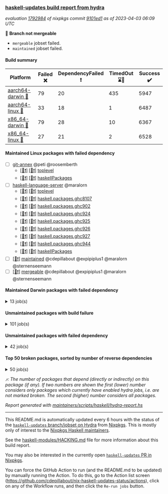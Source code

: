 ### [haskell-updates build report from hydra](https://hydra.nixos.org/jobset/nixpkgs/haskell-updates)
*evaluation [1792984](https://hydra.nixos.org/eval/1792984) of nixpkgs commit [9101ed1](https://github.com/NixOS/nixpkgs/commits/9101ed1ac3c84d556b754373563f6e16c2d916ae) as of 2023-04-03 06:09 UTC*

:red_circle: **Branch not mergeable**
  * `mergeable` jobset failed.
  * `maintained` jobset failed.

#### Build summary

 | Platform | Failed :x: | DependencyFailed :heavy_exclamation_mark: | TimedOut :hourglass::no_entry_sign: | Success :heavy_check_mark: | 
 | --- | --- | --- | --- | --- | 
 | [aarch64-darwin :green_apple:](https://hydra.nixos.org/eval/1792984?filter=.aarch64-darwin) | 79 | 20 | 435 | 5947 | 
 | [aarch64-linux :iphone:](https://hydra.nixos.org/eval/1792984?filter=.aarch64-linux) | 33 | 18 | 1 | 6487 | 
 | [x86_64-darwin :apple:](https://hydra.nixos.org/eval/1792984?filter=.x86_64-darwin) | 79 | 28 | 10 | 6367 | 
 | [x86_64-linux :penguin:](https://hydra.nixos.org/eval/1792984?filter=.x86_64-linux) | 27 | 21 | 2 | 6528 | 
#### Maintained Linux packages with failed dependency
- [ ] [git-annex](https://hydra.nixos.org/eval/1792984?filter=git-annex) @peti @roosemberth
  - [[:iphone::heavy_exclamation_mark:]](https://hydra.nixos.org/build/214600643) [[:penguin::heavy_exclamation_mark:]](https://hydra.nixos.org/build/214601008) [toplevel](https://hydra.nixos.org/eval/1792984?filter=git-annex)
  - [[:iphone::heavy_exclamation_mark:]](https://hydra.nixos.org/build/214606808) [[:penguin::heavy_exclamation_mark:]](https://hydra.nixos.org/build/214602985) [haskellPackages](https://hydra.nixos.org/eval/1792984?filter=haskellPackages.git-annex)
- [ ] [haskell-language-server](https://hydra.nixos.org/eval/1792984?filter=haskell-language-server) @maralorn
  - [[:iphone::heavy_exclamation_mark:]](https://hydra.nixos.org/build/214628413) [[:penguin::heavy_exclamation_mark:]](https://hydra.nixos.org/build/214628503) [toplevel](https://hydra.nixos.org/eval/1792984?filter=haskell-language-server)
  - [[:iphone::heavy_exclamation_mark:]](https://hydra.nixos.org/build/214628445) [[:penguin::heavy_exclamation_mark:]](https://hydra.nixos.org/build/214628424) [haskell.packages.ghc8107](https://hydra.nixos.org/eval/1792984?filter=haskell.packages.ghc8107.haskell-language-server)
  - [[:iphone::heavy_exclamation_mark:]](https://hydra.nixos.org/build/214628488) [[:penguin::heavy_exclamation_mark:]](https://hydra.nixos.org/build/214628449) [haskell.packages.ghc902](https://hydra.nixos.org/eval/1792984?filter=haskell.packages.ghc902.haskell-language-server)
  - [[:iphone::heavy_exclamation_mark:]](https://hydra.nixos.org/build/214628464) [[:penguin::heavy_exclamation_mark:]](https://hydra.nixos.org/build/214628405) [haskell.packages.ghc924](https://hydra.nixos.org/eval/1792984?filter=haskell.packages.ghc924.haskell-language-server)
  - [[:iphone::heavy_exclamation_mark:]](https://hydra.nixos.org/build/214628471) [[:penguin::heavy_exclamation_mark:]](https://hydra.nixos.org/build/214628492) [haskell.packages.ghc925](https://hydra.nixos.org/eval/1792984?filter=haskell.packages.ghc925.haskell-language-server)
  - [[:iphone::heavy_exclamation_mark:]](https://hydra.nixos.org/build/214628426) [[:penguin::heavy_exclamation_mark:]](https://hydra.nixos.org/build/214628497) [haskell.packages.ghc926](https://hydra.nixos.org/eval/1792984?filter=haskell.packages.ghc926.haskell-language-server)
  - [[:iphone::heavy_exclamation_mark:]](https://hydra.nixos.org/build/214628425) [[:penguin::heavy_exclamation_mark:]](https://hydra.nixos.org/build/214628433) [haskell.packages.ghc927](https://hydra.nixos.org/eval/1792984?filter=haskell.packages.ghc927.haskell-language-server)
  - [[:iphone::heavy_exclamation_mark:]](https://hydra.nixos.org/build/214628439) [[:penguin::heavy_exclamation_mark:]](https://hydra.nixos.org/build/214628446) [haskell.packages.ghc944](https://hydra.nixos.org/eval/1792984?filter=haskell.packages.ghc944.haskell-language-server)
  - [[:iphone::heavy_exclamation_mark:]](https://hydra.nixos.org/build/214628406) [[:penguin::heavy_exclamation_mark:]](https://hydra.nixos.org/build/214628454) [haskellPackages](https://hydra.nixos.org/eval/1792984?filter=haskellPackages.haskell-language-server)
- [ ] [[:penguin::heavy_exclamation_mark:]](https://hydra.nixos.org/build/214646111) [maintained](https://hydra.nixos.org/eval/1792984?filter=maintained) @cdepillabout @expipiplus1 @maralorn @sternenseemann
- [ ] [[:penguin::heavy_exclamation_mark:]](https://hydra.nixos.org/build/214628474) [mergeable](https://hydra.nixos.org/eval/1792984?filter=mergeable) @cdepillabout @expipiplus1 @maralorn @sternenseemann
#### Maintained Darwin packages with failed dependency
<details><summary>13 job(s) </summary>

- [ ] [git-annex](https://hydra.nixos.org/eval/1792984?filter=git-annex) @peti @roosemberth
  - [[:green_apple::heavy_exclamation_mark:]](https://hydra.nixos.org/build/214599672) [[:apple::heavy_exclamation_mark:]](https://hydra.nixos.org/build/214604207) [toplevel](https://hydra.nixos.org/eval/1792984?filter=git-annex)
  - [[:green_apple::heavy_exclamation_mark:]](https://hydra.nixos.org/build/214601269) [[:apple::heavy_exclamation_mark:]](https://hydra.nixos.org/build/214604050) [haskellPackages](https://hydra.nixos.org/eval/1792984?filter=haskellPackages.git-annex)
- [ ] [haskell-language-server](https://hydra.nixos.org/eval/1792984?filter=haskell-language-server) @maralorn
  - [[:green_apple::heavy_exclamation_mark:]](https://hydra.nixos.org/build/214628504) [[:apple::heavy_exclamation_mark:]](https://hydra.nixos.org/build/214628432) [toplevel](https://hydra.nixos.org/eval/1792984?filter=haskell-language-server)
  - [[:green_apple::heavy_exclamation_mark:]](https://hydra.nixos.org/build/214628463) [[:apple::heavy_exclamation_mark:]](https://hydra.nixos.org/build/214628410) [haskell.packages.ghc8107](https://hydra.nixos.org/eval/1792984?filter=haskell.packages.ghc8107.haskell-language-server)
  - [[:green_apple::heavy_exclamation_mark:]](https://hydra.nixos.org/build/214628511) [[:apple::heavy_exclamation_mark:]](https://hydra.nixos.org/build/214628421) [haskell.packages.ghc902](https://hydra.nixos.org/eval/1792984?filter=haskell.packages.ghc902.haskell-language-server)
  - [[:green_apple::heavy_exclamation_mark:]](https://hydra.nixos.org/build/214628456) [[:apple::heavy_exclamation_mark:]](https://hydra.nixos.org/build/214628501) [haskell.packages.ghc924](https://hydra.nixos.org/eval/1792984?filter=haskell.packages.ghc924.haskell-language-server)
  - [[:green_apple::heavy_exclamation_mark:]](https://hydra.nixos.org/build/214628487) [[:apple::heavy_exclamation_mark:]](https://hydra.nixos.org/build/214628491) [haskell.packages.ghc925](https://hydra.nixos.org/eval/1792984?filter=haskell.packages.ghc925.haskell-language-server)
  - [[:green_apple::heavy_exclamation_mark:]](https://hydra.nixos.org/build/214628486) [[:apple::heavy_exclamation_mark:]](https://hydra.nixos.org/build/214628403) [haskell.packages.ghc926](https://hydra.nixos.org/eval/1792984?filter=haskell.packages.ghc926.haskell-language-server)
  - [[:green_apple::heavy_exclamation_mark:]](https://hydra.nixos.org/build/214628428) [[:apple::heavy_exclamation_mark:]](https://hydra.nixos.org/build/214628444) [haskell.packages.ghc927](https://hydra.nixos.org/eval/1792984?filter=haskell.packages.ghc927.haskell-language-server)
  - [[:green_apple::heavy_exclamation_mark:]](https://hydra.nixos.org/build/214628485) [[:apple::heavy_exclamation_mark:]](https://hydra.nixos.org/build/214628481) [haskell.packages.ghc944](https://hydra.nixos.org/eval/1792984?filter=haskell.packages.ghc944.haskell-language-server)
  - [[:green_apple::heavy_exclamation_mark:]](https://hydra.nixos.org/build/214628455) [[:apple::heavy_exclamation_mark:]](https://hydra.nixos.org/build/214628422) [haskellPackages](https://hydra.nixos.org/eval/1792984?filter=haskellPackages.haskell-language-server)
</details>

#### Unmaintained packages with build failure
<details><summary>101 job(s) </summary>

- [ ] [[:green_apple::heavy_check_mark:]](https://hydra.nixos.org/build/214141789) [[:iphone::heavy_check_mark:]](https://hydra.nixos.org/build/214134943) [[:apple::x:]](https://hydra.nixos.org/build/214146726) [[:penguin::heavy_check_mark:]](https://hydra.nixos.org/build/214135673) [haskellPackages.di-core](https://hydra.nixos.org/eval/1792984?filter=haskellPackages.di-core)  :arrow_heading_up: 8 | 11
- [ ] [[:green_apple::x:]](https://hydra.nixos.org/build/214604764) [[:iphone::x:]](https://hydra.nixos.org/build/214598833) [[:apple::x:]](https://hydra.nixos.org/build/214601792) [[:penguin::x:]](https://hydra.nixos.org/build/214602707) [haskellPackages.uniform-json](https://hydra.nixos.org/eval/1792984?filter=haskellPackages.uniform-json)  :arrow_heading_up: 4 | 4
- [ ] [[:green_apple::heavy_check_mark:]](https://hydra.nixos.org/build/214599192) [[:iphone::heavy_check_mark:]](https://hydra.nixos.org/build/214604033) [[:apple::heavy_check_mark:]](https://hydra.nixos.org/build/214601741) [[:penguin::x:]](https://hydra.nixos.org/build/214600338) [haskellPackages.factory](https://hydra.nixos.org/eval/1792984?filter=haskellPackages.factory)  :arrow_heading_up: 2 | 4
- [ ] [[:green_apple::x:]](https://hydra.nixos.org/build/214501496) [[:iphone::x:]](https://hydra.nixos.org/build/214507272) [[:apple::x:]](https://hydra.nixos.org/build/214504901) [[:penguin::x:]](https://hydra.nixos.org/build/214501345) [haskellPackages.kind-integer](https://hydra.nixos.org/eval/1792984?filter=haskellPackages.kind-integer)  :arrow_heading_up: 2 | 2
- [ ] [[:green_apple::heavy_check_mark:]](https://hydra.nixos.org/build/214507009) [[:iphone::x:]](https://hydra.nixos.org/build/214503119) [[:apple::heavy_check_mark:]](https://hydra.nixos.org/build/214494591) [[:penguin::heavy_check_mark:]](https://hydra.nixos.org/build/214503477) [haskellPackages.quic](https://hydra.nixos.org/eval/1792984?filter=haskellPackages.quic)  :arrow_heading_up: 2 | 2
- [ ] [[:green_apple::x:]](https://hydra.nixos.org/build/214600166) [[:iphone::x:]](https://hydra.nixos.org/build/214601887) [[:apple::heavy_check_mark:]](https://hydra.nixos.org/build/214604317) [[:penguin::heavy_check_mark:]](https://hydra.nixos.org/build/214599029) [haskellPackages.hw-simd](https://hydra.nixos.org/eval/1792984?filter=haskellPackages.hw-simd)  :arrow_heading_up: 1 | 8
- [ ] [[:green_apple::x:]](https://hydra.nixos.org/build/214606886) [[:iphone::x:]](https://hydra.nixos.org/build/214597805) [[:apple::x:]](https://hydra.nixos.org/build/214604497) [[:penguin::x:]](https://hydra.nixos.org/build/214600262) [haskellPackages.hslua-typing](https://hydra.nixos.org/eval/1792984?filter=haskellPackages.hslua-typing)  :arrow_heading_up: 1 | 5
- [ ] [[:green_apple::x:]](https://hydra.nixos.org/build/214602282) [[:iphone::heavy_check_mark:]](https://hydra.nixos.org/build/214598964) [[:apple::x:]](https://hydra.nixos.org/build/214600885) [[:penguin::heavy_check_mark:]](https://hydra.nixos.org/build/214600067) [haskellPackages.inline-r](https://hydra.nixos.org/eval/1792984?filter=haskellPackages.inline-r)  :arrow_heading_up: 1 | 4
- [ ] [[:green_apple::x:]](https://hydra.nixos.org/build/214503654) [[:iphone::x:]](https://hydra.nixos.org/build/214501002) [[:apple::x:]](https://hydra.nixos.org/build/214501960) [[:penguin::x:]](https://hydra.nixos.org/build/214497909) [haskellPackages.hpath-directory](https://hydra.nixos.org/eval/1792984?filter=haskellPackages.hpath-directory)  :arrow_heading_up: 1 | 3
- [ ] [[:green_apple::x:]](https://hydra.nixos.org/build/214607395) [[:iphone::x:]](https://hydra.nixos.org/build/214597483) [[:apple::x:]](https://hydra.nixos.org/build/214602658) [[:penguin::x:]](https://hydra.nixos.org/build/214605872) [haskellPackages.hslua-repl](https://hydra.nixos.org/eval/1792984?filter=haskellPackages.hslua-repl)  :arrow_heading_up: 1 | 2
- [ ] [[:green_apple::heavy_check_mark:]](https://hydra.nixos.org/build/214134274) [[:iphone::x:]](https://hydra.nixos.org/build/214149550) [[:apple::heavy_check_mark:]](https://hydra.nixos.org/build/214142318) [[:penguin::heavy_check_mark:]](https://hydra.nixos.org/build/214144617) [haskellPackages.long-double](https://hydra.nixos.org/eval/1792984?filter=haskellPackages.long-double)  :arrow_heading_up: 1 | 2
- [ ] [[:green_apple::x:]](https://hydra.nixos.org/build/214602142) [[:iphone::heavy_check_mark:]](https://hydra.nixos.org/build/214601215) [[:apple::x:]](https://hydra.nixos.org/build/214604895) [[:penguin::heavy_check_mark:]](https://hydra.nixos.org/build/214600991) [haskellPackages.posix-socket](https://hydra.nixos.org/eval/1792984?filter=haskellPackages.posix-socket)  :arrow_heading_up: 1 | 2
- [ ] [[:green_apple::x:]](https://hydra.nixos.org/build/214597385) [[:iphone::heavy_check_mark:]](https://hydra.nixos.org/build/214601087) [[:apple::x:]](https://hydra.nixos.org/build/214598895) [[:penguin::heavy_check_mark:]](https://hydra.nixos.org/build/214600226) [haskellPackages.gi-gdkx11](https://hydra.nixos.org/eval/1792984?filter=haskellPackages.gi-gdkx11)  :arrow_heading_up: 1 | 1
- [ ] [[:green_apple::x:]](https://hydra.nixos.org/build/214628495) [[:iphone::x:]](https://hydra.nixos.org/build/214628469) [[:apple::x:]](https://hydra.nixos.org/build/214628500) [[:penguin::x:]](https://hydra.nixos.org/build/214628478) [haskellPackages.hls-cabal-fmt-plugin](https://hydra.nixos.org/eval/1792984?filter=haskellPackages.hls-cabal-fmt-plugin)  :arrow_heading_up: 1 | 1
- [ ] [[:green_apple::x:]](https://hydra.nixos.org/build/214628468) [[:iphone::x:]](https://hydra.nixos.org/build/214628459) [[:apple::x:]](https://hydra.nixos.org/build/214628450) [[:penguin::x:]](https://hydra.nixos.org/build/214628467) [haskellPackages.hls-call-hierarchy-plugin](https://hydra.nixos.org/eval/1792984?filter=haskellPackages.hls-call-hierarchy-plugin)  :arrow_heading_up: 1 | 1
- [ ] [[:green_apple::x:]](https://hydra.nixos.org/build/214628409) [[:iphone::x:]](https://hydra.nixos.org/build/214628458) [[:apple::x:]](https://hydra.nixos.org/build/214628442) [[:penguin::x:]](https://hydra.nixos.org/build/214628490) [haskellPackages.hls-code-range-plugin](https://hydra.nixos.org/eval/1792984?filter=haskellPackages.hls-code-range-plugin)  :arrow_heading_up: 1 | 1
- [ ] [[:green_apple::x:]](https://hydra.nixos.org/build/214628496) [[:iphone::x:]](https://hydra.nixos.org/build/214628509) [[:apple::x:]](https://hydra.nixos.org/build/214628480) [[:penguin::x:]](https://hydra.nixos.org/build/214628430) [haskellPackages.hls-explicit-fixity-plugin](https://hydra.nixos.org/eval/1792984?filter=haskellPackages.hls-explicit-fixity-plugin)  :arrow_heading_up: 1 | 1
- [ ] [[:green_apple::x:]](https://hydra.nixos.org/build/214603835) [[:iphone::x:]](https://hydra.nixos.org/build/214601745) [[:apple::x:]](https://hydra.nixos.org/build/214607482) [[:penguin::heavy_exclamation_mark:]](https://hydra.nixos.org/build/214600428) [haskellPackages.hls-floskell-plugin](https://hydra.nixos.org/eval/1792984?filter=haskellPackages.hls-floskell-plugin)  :arrow_heading_up: 1 | 1
- [ ] [[:green_apple::x:]](https://hydra.nixos.org/build/214601221) [[:iphone::x:]](https://hydra.nixos.org/build/214606283) [[:apple::x:]](https://hydra.nixos.org/build/214600961) [[:penguin::heavy_exclamation_mark:]](https://hydra.nixos.org/build/214599070) [haskellPackages.hls-fourmolu-plugin](https://hydra.nixos.org/eval/1792984?filter=haskellPackages.hls-fourmolu-plugin)  :arrow_heading_up: 1 | 1
- [ ] [[:green_apple::x:]](https://hydra.nixos.org/build/214628453) [[:iphone::x:]](https://hydra.nixos.org/build/214628436) [[:apple::x:]](https://hydra.nixos.org/build/214628510) [[:penguin::x:]](https://hydra.nixos.org/build/214628448) [haskellPackages.hls-hlint-plugin](https://hydra.nixos.org/eval/1792984?filter=haskellPackages.hls-hlint-plugin)  :arrow_heading_up: 1 | 1
- [ ] [[:green_apple::x:]](https://hydra.nixos.org/build/214628460) [[:iphone::x:]](https://hydra.nixos.org/build/214628476) [[:apple::x:]](https://hydra.nixos.org/build/214628429) [[:penguin::x:]](https://hydra.nixos.org/build/214628508) [haskellPackages.hls-module-name-plugin](https://hydra.nixos.org/eval/1792984?filter=haskellPackages.hls-module-name-plugin)  :arrow_heading_up: 1 | 1
- [ ] [[:green_apple::x:]](https://hydra.nixos.org/build/214628473) [[:iphone::x:]](https://hydra.nixos.org/build/214628431) [[:apple::x:]](https://hydra.nixos.org/build/214628411) [[:penguin::x:]](https://hydra.nixos.org/build/214628483) [haskellPackages.hls-pragmas-plugin](https://hydra.nixos.org/eval/1792984?filter=haskellPackages.hls-pragmas-plugin)  :arrow_heading_up: 1 | 1
- [ ] [[:green_apple::x:]](https://hydra.nixos.org/build/214628507) [[:iphone::x:]](https://hydra.nixos.org/build/214628427) [[:apple::x:]](https://hydra.nixos.org/build/214628401) [[:penguin::x:]](https://hydra.nixos.org/build/214628412) [haskellPackages.hls-qualify-imported-names-plugin](https://hydra.nixos.org/eval/1792984?filter=haskellPackages.hls-qualify-imported-names-plugin)  :arrow_heading_up: 1 | 1
- [ ] [[:green_apple::x:]](https://hydra.nixos.org/build/214628404) [[:iphone::x:]](https://hydra.nixos.org/build/214628482) [[:apple::x:]](https://hydra.nixos.org/build/214628470) [[:penguin::x:]](https://hydra.nixos.org/build/214628435) [haskellPackages.hls-rename-plugin](https://hydra.nixos.org/eval/1792984?filter=haskellPackages.hls-rename-plugin)  :arrow_heading_up: 1 | 1
- [ ] [[:green_apple::x:]](https://hydra.nixos.org/build/214628489) [[:iphone::x:]](https://hydra.nixos.org/build/214628477) [[:apple::x:]](https://hydra.nixos.org/build/214628434) [[:penguin::x:]](https://hydra.nixos.org/build/214628418) [haskellPackages.hls-stylish-haskell-plugin](https://hydra.nixos.org/eval/1792984?filter=haskellPackages.hls-stylish-haskell-plugin)  :arrow_heading_up: 1 | 1
- [ ] [[:green_apple::hourglass::no_entry_sign:]](https://hydra.nixos.org/build/214599525) [[:iphone::heavy_exclamation_mark:]](https://hydra.nixos.org/build/214603777) [[:apple::x:]](https://hydra.nixos.org/build/214598665) [[:penguin::x:]](https://hydra.nixos.org/build/214603147) [haskellPackages.http3](https://hydra.nixos.org/eval/1792984?filter=haskellPackages.http3)  :arrow_heading_up: 1 | 1
- [ ] [[:green_apple::heavy_check_mark:]](https://hydra.nixos.org/build/214599928) [[:iphone::heavy_check_mark:]](https://hydra.nixos.org/build/214598189) [[:apple::heavy_check_mark:]](https://hydra.nixos.org/build/214603931) [[:penguin::x:]](https://hydra.nixos.org/build/214599789) [haskellPackages.mighty-metropolis](https://hydra.nixos.org/eval/1792984?filter=haskellPackages.mighty-metropolis)  :arrow_heading_up: 1 | 1
- [ ] [[:green_apple::heavy_check_mark:]](https://hydra.nixos.org/build/214499156) [[:iphone::x:]](https://hydra.nixos.org/build/214509737) [[:apple::heavy_check_mark:]](https://hydra.nixos.org/build/214497278) [[:penguin::heavy_check_mark:]](https://hydra.nixos.org/build/214507831) [haskellPackages.nlopt-haskell](https://hydra.nixos.org/eval/1792984?filter=haskellPackages.nlopt-haskell)  :arrow_heading_up: 1 | 1
- [ ] [[:green_apple::x:]](https://hydra.nixos.org/build/214141221) [[:iphone::heavy_check_mark:]](https://hydra.nixos.org/build/214151880) [[:apple::x:]](https://hydra.nixos.org/build/214152662) [[:penguin::heavy_check_mark:]](https://hydra.nixos.org/build/214142865) [haskellPackages.openal-ffi](https://hydra.nixos.org/eval/1792984?filter=haskellPackages.openal-ffi)  :arrow_heading_up: 1 | 1
- [ ] [[:apple::x:]](https://hydra.nixos.org/build/214504040) [[:penguin::heavy_check_mark:]](https://hydra.nixos.org/build/214495585) [haskellPackages.swisstable](https://hydra.nixos.org/eval/1792984?filter=haskellPackages.swisstable)  :arrow_heading_up: 1 | 1
- [ ] [[:green_apple::heavy_check_mark:]](https://hydra.nixos.org/build/214146944) [[:iphone::x:]](https://hydra.nixos.org/build/214145294) [[:apple::heavy_check_mark:]](https://hydra.nixos.org/build/214134328) [[:penguin::heavy_check_mark:]](https://hydra.nixos.org/build/214151749) [haskellPackages.freetype2](https://hydra.nixos.org/eval/1792984?filter=haskellPackages.freetype2)  :arrow_heading_up: 0 | 10
- [ ] [[:green_apple::x:]](https://hydra.nixos.org/build/214603383) [[:iphone::heavy_check_mark:]](https://hydra.nixos.org/build/214598410) [[:apple::x:]](https://hydra.nixos.org/build/214601054) [[:penguin::heavy_check_mark:]](https://hydra.nixos.org/build/214601005) [haskellPackages.pipes-zlib](https://hydra.nixos.org/eval/1792984?filter=haskellPackages.pipes-zlib)  :arrow_heading_up: 0 | 5
- [ ] [[:green_apple::x:]](https://hydra.nixos.org/build/214600905) [[:iphone::heavy_check_mark:]](https://hydra.nixos.org/build/214601654) [[:apple::heavy_check_mark:]](https://hydra.nixos.org/build/214601096) [[:penguin::heavy_check_mark:]](https://hydra.nixos.org/build/214602866) [haskellPackages.folds](https://hydra.nixos.org/eval/1792984?filter=haskellPackages.folds)  :arrow_heading_up: 0 | 3
- [ ] [[:green_apple::x:]](https://hydra.nixos.org/build/214509854) [[:iphone::heavy_check_mark:]](https://hydra.nixos.org/build/214502377) [[:apple::heavy_check_mark:]](https://hydra.nixos.org/build/214495375) [[:penguin::heavy_check_mark:]](https://hydra.nixos.org/build/214505553) [haskellPackages.gauge](https://hydra.nixos.org/eval/1792984?filter=haskellPackages.gauge)  :arrow_heading_up: 0 | 3
- [ ] [[:green_apple::x:]](https://hydra.nixos.org/build/214148657) [[:iphone::x:]](https://hydra.nixos.org/build/214133658) [[:apple::heavy_check_mark:]](https://hydra.nixos.org/build/214137156) [[:penguin::heavy_check_mark:]](https://hydra.nixos.org/build/214136660) [haskellPackages.picosat](https://hydra.nixos.org/eval/1792984?filter=haskellPackages.picosat)  :arrow_heading_up: 0 | 3
- [ ] [[:green_apple::x:]](https://hydra.nixos.org/build/214148397) [[:iphone::heavy_check_mark:]](https://hydra.nixos.org/build/214136877) [[:apple::heavy_check_mark:]](https://hydra.nixos.org/build/214137485) [[:penguin::heavy_check_mark:]](https://hydra.nixos.org/build/214138587) [haskellPackages.LibZip](https://hydra.nixos.org/eval/1792984?filter=haskellPackages.LibZip)  :arrow_heading_up: 0 | 2
- [ ] [[:green_apple::heavy_check_mark:]](https://hydra.nixos.org/build/214603670) [[:iphone::heavy_check_mark:]](https://hydra.nixos.org/build/214599510) [[:apple::heavy_check_mark:]](https://hydra.nixos.org/build/214603358) [[:penguin::x:]](https://hydra.nixos.org/build/214602304) [haskellPackages.json-rpc](https://hydra.nixos.org/eval/1792984?filter=haskellPackages.json-rpc)  :arrow_heading_up: 0 | 2
- [ ] [[:green_apple::x:]](https://hydra.nixos.org/build/214500891) [[:iphone::heavy_check_mark:]](https://hydra.nixos.org/build/214499813) [[:apple::heavy_check_mark:]](https://hydra.nixos.org/build/214504248) [[:penguin::heavy_check_mark:]](https://hydra.nixos.org/build/214505205) [haskellPackages.rocksdb-haskell](https://hydra.nixos.org/eval/1792984?filter=haskellPackages.rocksdb-haskell)  :arrow_heading_up: 0 | 2
- [ ] [[:green_apple::x:]](https://hydra.nixos.org/build/214604424) [[:iphone::heavy_check_mark:]](https://hydra.nixos.org/build/214599854) [[:apple::heavy_check_mark:]](https://hydra.nixos.org/build/214605749) [[:penguin::heavy_check_mark:]](https://hydra.nixos.org/build/214604155) [haskellPackages.ecta](https://hydra.nixos.org/eval/1792984?filter=haskellPackages.ecta)  :arrow_heading_up: 0 | 1
- [ ] [[:green_apple::x:]](https://hydra.nixos.org/build/214602816) [[:iphone::x:]](https://hydra.nixos.org/build/214600704) [[:apple::x:]](https://hydra.nixos.org/build/214597596) [[:penguin::x:]](https://hydra.nixos.org/build/214597490) [haskellPackages.eventlog2html](https://hydra.nixos.org/eval/1792984?filter=haskellPackages.eventlog2html)  :arrow_heading_up: 0 | 1
- [ ] [[:green_apple::x:]](https://hydra.nixos.org/build/214501928) [[:iphone::heavy_check_mark:]](https://hydra.nixos.org/build/214507084) [[:apple::x:]](https://hydra.nixos.org/build/214501570) [[:penguin::heavy_check_mark:]](https://hydra.nixos.org/build/214506867) [haskellPackages.h-raylib](https://hydra.nixos.org/eval/1792984?filter=haskellPackages.h-raylib)  :arrow_heading_up: 0 | 1
- [ ] [[:green_apple::x:]](https://hydra.nixos.org/build/214141306) [[:iphone::heavy_check_mark:]](https://hydra.nixos.org/build/214138240) [[:apple::x:]](https://hydra.nixos.org/build/214143679) [[:penguin::heavy_check_mark:]](https://hydra.nixos.org/build/214132798) [haskellPackages.hamid](https://hydra.nixos.org/eval/1792984?filter=haskellPackages.hamid)  :arrow_heading_up: 0 | 1
- [ ] [[:green_apple::heavy_check_mark:]](https://hydra.nixos.org/build/214494618) [[:iphone::heavy_check_mark:]](https://hydra.nixos.org/build/214497805) [[:apple::x:]](https://hydra.nixos.org/build/214504959) [[:penguin::heavy_check_mark:]](https://hydra.nixos.org/build/214498373) [haskellPackages.hmatrix-morpheus](https://hydra.nixos.org/eval/1792984?filter=haskellPackages.hmatrix-morpheus)  :arrow_heading_up: 0 | 1
- [ ] [[:green_apple::x:]](https://hydra.nixos.org/build/214133968) [[:iphone::heavy_check_mark:]](https://hydra.nixos.org/build/214156099) [[:apple::x:]](https://hydra.nixos.org/build/214143711) [[:penguin::heavy_check_mark:]](https://hydra.nixos.org/build/214140909) [haskellPackages.huckleberry](https://hydra.nixos.org/eval/1792984?filter=haskellPackages.huckleberry)  :arrow_heading_up: 0 | 1
- [ ] [[:green_apple::x:]](https://hydra.nixos.org/build/214145745) [[:iphone::heavy_check_mark:]](https://hydra.nixos.org/build/214156245) [[:apple::x:]](https://hydra.nixos.org/build/214141632) [[:penguin::heavy_check_mark:]](https://hydra.nixos.org/build/214155150) [haskellPackages.select](https://hydra.nixos.org/eval/1792984?filter=haskellPackages.select)  :arrow_heading_up: 0 | 1
- [ ] [[:green_apple::x:]](https://hydra.nixos.org/build/214153812) [[:iphone::heavy_check_mark:]](https://hydra.nixos.org/build/214146662) [[:apple::x:]](https://hydra.nixos.org/build/214136287) [[:penguin::heavy_check_mark:]](https://hydra.nixos.org/build/214147572) [haskellPackages.sysinfo](https://hydra.nixos.org/eval/1792984?filter=haskellPackages.sysinfo)  :arrow_heading_up: 0 | 1
- [ ] [[:green_apple::heavy_check_mark:]](https://hydra.nixos.org/build/214494601) [[:iphone::heavy_check_mark:]](https://hydra.nixos.org/build/214506311) [[:apple::x:]](https://hydra.nixos.org/build/214494989) [[:penguin::heavy_check_mark:]](https://hydra.nixos.org/build/214504213) [haskellPackages.FractalArt](https://hydra.nixos.org/eval/1792984?filter=haskellPackages.FractalArt) 
- [ ] [[:green_apple::heavy_check_mark:]](https://hydra.nixos.org/build/214157397) [[:iphone::x:]](https://hydra.nixos.org/build/214136263) [[:apple::heavy_check_mark:]](https://hydra.nixos.org/build/214141126) [[:penguin::heavy_check_mark:]](https://hydra.nixos.org/build/214153805) [haskellPackages.HsASA](https://hydra.nixos.org/eval/1792984?filter=haskellPackages.HsASA) 
- [ ] [[:green_apple::x:]](https://hydra.nixos.org/build/214134999) [[:iphone::heavy_check_mark:]](https://hydra.nixos.org/build/214157288) [[:apple::x:]](https://hydra.nixos.org/build/214142578) [[:penguin::heavy_check_mark:]](https://hydra.nixos.org/build/214149630) [haskellPackages.al](https://hydra.nixos.org/eval/1792984?filter=haskellPackages.al) 
- [ ] [[:green_apple::heavy_check_mark:]](https://hydra.nixos.org/build/214502771) [[:iphone::heavy_check_mark:]](https://hydra.nixos.org/build/214502511) [[:apple::x:]](https://hydra.nixos.org/build/214496305) [[:penguin::heavy_check_mark:]](https://hydra.nixos.org/build/214494735) [haskellPackages.churros](https://hydra.nixos.org/eval/1792984?filter=haskellPackages.churros) 
- [ ] [[:green_apple::x:]](https://hydra.nixos.org/build/214605608) [[:iphone::hourglass::no_entry_sign:]](https://hydra.nixos.org/build/214602336) [[:apple::x:]](https://hydra.nixos.org/build/214605507) [[:penguin::x:]](https://hydra.nixos.org/build/214604824) [haskellPackages.crem](https://hydra.nixos.org/eval/1792984?filter=haskellPackages.crem) 
- [ ] [[:green_apple::heavy_check_mark:]](https://hydra.nixos.org/build/214146953) [[:iphone::heavy_check_mark:]](https://hydra.nixos.org/build/214137813) [[:apple::x:]](https://hydra.nixos.org/build/214137621) [[:penguin::heavy_check_mark:]](https://hydra.nixos.org/build/214153200) [haskellPackages.env-extra](https://hydra.nixos.org/eval/1792984?filter=haskellPackages.env-extra) 
- [ ] [[:green_apple::x:]](https://hydra.nixos.org/build/214599714) [[:iphone::heavy_check_mark:]](https://hydra.nixos.org/build/214605099) [[:apple::x:]](https://hydra.nixos.org/build/214597374) [[:penguin::heavy_check_mark:]](https://hydra.nixos.org/build/214604641) [haskellPackages.epub-tools](https://hydra.nixos.org/eval/1792984?filter=haskellPackages.epub-tools) 
- [ ] [[:green_apple::x:]](https://hydra.nixos.org/build/214147932) [[:iphone::heavy_check_mark:]](https://hydra.nixos.org/build/214140002) [[:apple::heavy_check_mark:]](https://hydra.nixos.org/build/214136673) [[:penguin::heavy_check_mark:]](https://hydra.nixos.org/build/214150873) [haskellPackages.executable-hash](https://hydra.nixos.org/eval/1792984?filter=haskellPackages.executable-hash) 
- [ ] [[:green_apple::x:]](https://hydra.nixos.org/build/214135226) [[:iphone::heavy_check_mark:]](https://hydra.nixos.org/build/214134337) [[:apple::x:]](https://hydra.nixos.org/build/214133687) [[:penguin::heavy_check_mark:]](https://hydra.nixos.org/build/214134720) [haskellPackages.float128](https://hydra.nixos.org/eval/1792984?filter=haskellPackages.float128) 
- [ ] [[:green_apple::x:]](https://hydra.nixos.org/build/214508158) [[:iphone::heavy_check_mark:]](https://hydra.nixos.org/build/214496089) [[:apple::x:]](https://hydra.nixos.org/build/214503377) [[:penguin::heavy_check_mark:]](https://hydra.nixos.org/build/214501931) [haskellPackages.fudgets](https://hydra.nixos.org/eval/1792984?filter=haskellPackages.fudgets) 
- [ ] [[:green_apple::x:]](https://hydra.nixos.org/build/214603185) [[:iphone::heavy_check_mark:]](https://hydra.nixos.org/build/214601387) [[:apple::x:]](https://hydra.nixos.org/build/214599288) [[:penguin::heavy_check_mark:]](https://hydra.nixos.org/build/214598411) [haskellPackages.gerrit](https://hydra.nixos.org/eval/1792984?filter=haskellPackages.gerrit) 
- [ ] [[:green_apple::x:]](https://hydra.nixos.org/build/214607105) [[:apple::x:]](https://hydra.nixos.org/build/214606984) [haskellPackages.gi-gtkosxapplication](https://hydra.nixos.org/eval/1792984?filter=haskellPackages.gi-gtkosxapplication) 
- [ ] [[:green_apple::x:]](https://hydra.nixos.org/build/214502774) [[:apple::x:]](https://hydra.nixos.org/build/214503789) [haskellPackages.gtk-mac-integration](https://hydra.nixos.org/eval/1792984?filter=haskellPackages.gtk-mac-integration) 
- [ ] [[:green_apple::x:]](https://hydra.nixos.org/build/214497154) [[:iphone::heavy_check_mark:]](https://hydra.nixos.org/build/214495084) [[:apple::x:]](https://hydra.nixos.org/build/214508555) [[:penguin::heavy_check_mark:]](https://hydra.nixos.org/build/214507960) [haskellPackages.gtk-traymanager](https://hydra.nixos.org/eval/1792984?filter=haskellPackages.gtk-traymanager) 
- [ ] [[:green_apple::x:]](https://hydra.nixos.org/build/214508260) [[:apple::x:]](https://hydra.nixos.org/build/214495306) [haskellPackages.gtk3-mac-integration](https://hydra.nixos.org/eval/1792984?filter=haskellPackages.gtk3-mac-integration) 
- [ ] [[:green_apple::x:]](https://hydra.nixos.org/build/214605222) [[:iphone::heavy_check_mark:]](https://hydra.nixos.org/build/214599498) [[:apple::x:]](https://hydra.nixos.org/build/214602464) [[:penguin::heavy_check_mark:]](https://hydra.nixos.org/build/214597731) [haskellPackages.highlight](https://hydra.nixos.org/eval/1792984?filter=haskellPackages.highlight) 
- [ ] [[:green_apple::x:]](https://hydra.nixos.org/build/214607264) [[:iphone::heavy_check_mark:]](https://hydra.nixos.org/build/214605719) [[:apple::x:]](https://hydra.nixos.org/build/214604476) [[:penguin::heavy_check_mark:]](https://hydra.nixos.org/build/214606564) [haskellPackages.hinotify-conduit](https://hydra.nixos.org/eval/1792984?filter=haskellPackages.hinotify-conduit) 
- [ ] [[:green_apple::x:]](https://hydra.nixos.org/build/214607030) [[:iphone::x:]](https://hydra.nixos.org/build/214604738) [[:apple::x:]](https://hydra.nixos.org/build/214604816) [[:penguin::x:]](https://hydra.nixos.org/build/214602890) [haskellPackages.hls-test-utils](https://hydra.nixos.org/eval/1792984?filter=haskellPackages.hls-test-utils) 
- [ ] [[:green_apple::x:]](https://hydra.nixos.org/build/214156295) [[:iphone::heavy_check_mark:]](https://hydra.nixos.org/build/214145796) [[:apple::x:]](https://hydra.nixos.org/build/214147180) [[:penguin::heavy_check_mark:]](https://hydra.nixos.org/build/214157678) [haskellPackages.hsshellscript](https://hydra.nixos.org/eval/1792984?filter=haskellPackages.hsshellscript) 
- [ ] [[:green_apple::x:]](https://hydra.nixos.org/build/214145882) [[:iphone::heavy_check_mark:]](https://hydra.nixos.org/build/214147797) [[:apple::x:]](https://hydra.nixos.org/build/214133768) [[:penguin::heavy_check_mark:]](https://hydra.nixos.org/build/214154054) [haskellPackages.hssourceinfo](https://hydra.nixos.org/eval/1792984?filter=haskellPackages.hssourceinfo) 
- [ ] [[:green_apple::x:]](https://hydra.nixos.org/build/214142552) [[:iphone::heavy_check_mark:]](https://hydra.nixos.org/build/214140737) [[:apple::x:]](https://hydra.nixos.org/build/214149553) [[:penguin::heavy_check_mark:]](https://hydra.nixos.org/build/214134415) [haskellPackages.hunspell-hs](https://hydra.nixos.org/eval/1792984?filter=haskellPackages.hunspell-hs) 
- [ ] [[:apple::x:]](https://hydra.nixos.org/build/214603676) [[:penguin::heavy_check_mark:]](https://hydra.nixos.org/build/214601353) [haskellPackages.inline-asm](https://hydra.nixos.org/eval/1792984?filter=haskellPackages.inline-asm) 
- [ ] [[:green_apple::x:]](https://hydra.nixos.org/build/214499769) [[:iphone::heavy_check_mark:]](https://hydra.nixos.org/build/214500971) [[:apple::x:]](https://hydra.nixos.org/build/214496739) [[:penguin::heavy_check_mark:]](https://hydra.nixos.org/build/214498617) [haskellPackages.interprocess](https://hydra.nixos.org/eval/1792984?filter=haskellPackages.interprocess) 
- [ ] [[:green_apple::x:]](https://hydra.nixos.org/build/214506427) [[:iphone::heavy_check_mark:]](https://hydra.nixos.org/build/214507110) [[:apple::x:]](https://hydra.nixos.org/build/214506592) [[:penguin::heavy_check_mark:]](https://hydra.nixos.org/build/214507053) [haskellPackages.intricacy](https://hydra.nixos.org/eval/1792984?filter=haskellPackages.intricacy) 
- [ ] [[:green_apple::x:]](https://hydra.nixos.org/build/214505917) [[:iphone::heavy_check_mark:]](https://hydra.nixos.org/build/214505484) [[:apple::x:]](https://hydra.nixos.org/build/214507464) [[:penguin::heavy_check_mark:]](https://hydra.nixos.org/build/214500840) [haskellPackages.ipcvar](https://hydra.nixos.org/eval/1792984?filter=haskellPackages.ipcvar) 
- [ ] [[:green_apple::x:]](https://hydra.nixos.org/build/214150388) [[:apple::x:]](https://hydra.nixos.org/build/214155935) [haskellPackages.kqueue](https://hydra.nixos.org/eval/1792984?filter=haskellPackages.kqueue) 
- [ ] [[:green_apple::x:]](https://hydra.nixos.org/build/214505246) [[:iphone::heavy_check_mark:]](https://hydra.nixos.org/build/214499200) [[:apple::heavy_check_mark:]](https://hydra.nixos.org/build/214495666) [[:penguin::heavy_check_mark:]](https://hydra.nixos.org/build/214500012) [haskellPackages.leveldb-haskell-fork](https://hydra.nixos.org/eval/1792984?filter=haskellPackages.leveldb-haskell-fork) 
- [ ] [[:green_apple::x:]](https://hydra.nixos.org/build/214494529) [[:iphone::x:]](https://hydra.nixos.org/build/214500903) [[:apple::x:]](https://hydra.nixos.org/build/214505368) [[:penguin::x:]](https://hydra.nixos.org/build/214497968) [haskellPackages.libphonenumber](https://hydra.nixos.org/eval/1792984?filter=haskellPackages.libphonenumber) 
- [ ] [[:green_apple::x:]](https://hydra.nixos.org/build/214136249) [[:iphone::heavy_check_mark:]](https://hydra.nixos.org/build/214135202) [[:apple::x:]](https://hydra.nixos.org/build/214135419) [[:penguin::heavy_check_mark:]](https://hydra.nixos.org/build/214135717) [haskellPackages.linux-framebuffer](https://hydra.nixos.org/eval/1792984?filter=haskellPackages.linux-framebuffer) 
- [ ] [[:green_apple::hourglass::no_entry_sign:]](https://hydra.nixos.org/build/214598884) [[:iphone::heavy_check_mark:]](https://hydra.nixos.org/build/214599897) [[:apple::x:]](https://hydra.nixos.org/build/214600130) [[:penguin::heavy_check_mark:]](https://hydra.nixos.org/build/214602634) [haskellPackages.mediawiki2latex](https://hydra.nixos.org/eval/1792984?filter=haskellPackages.mediawiki2latex) 
- [ ] [[:green_apple::x:]](https://hydra.nixos.org/build/214508933) [[:iphone::heavy_check_mark:]](https://hydra.nixos.org/build/214503394) [[:apple::x:]](https://hydra.nixos.org/build/214500842) [[:penguin::heavy_check_mark:]](https://hydra.nixos.org/build/214506470) [haskellPackages.memfd](https://hydra.nixos.org/eval/1792984?filter=haskellPackages.memfd) 
- [ ] [[:green_apple::x:]](https://hydra.nixos.org/build/214148286) [[:iphone::heavy_check_mark:]](https://hydra.nixos.org/build/214133115) [[:apple::x:]](https://hydra.nixos.org/build/214152231) [[:penguin::heavy_check_mark:]](https://hydra.nixos.org/build/214146907) [haskellPackages.memzero](https://hydra.nixos.org/eval/1792984?filter=haskellPackages.memzero) 
- [ ] [[:green_apple::x:]](https://hydra.nixos.org/build/214602556) [[:iphone::heavy_check_mark:]](https://hydra.nixos.org/build/214605921) [[:apple::x:]](https://hydra.nixos.org/build/214600052) [[:penguin::heavy_check_mark:]](https://hydra.nixos.org/build/214604974) [haskellPackages.nix-serve-ng](https://hydra.nixos.org/eval/1792984?filter=haskellPackages.nix-serve-ng) 
- [ ] [[:green_apple::hourglass::no_entry_sign:]](https://hydra.nixos.org/build/214601360) [[:iphone::heavy_check_mark:]](https://hydra.nixos.org/build/214600791) [[:apple::x:]](https://hydra.nixos.org/build/214598103) [[:penguin::x:]](https://hydra.nixos.org/build/214600770) [haskellPackages.openai-hs](https://hydra.nixos.org/eval/1792984?filter=haskellPackages.openai-hs) 
- [ ] [[:green_apple::x:]](https://hydra.nixos.org/build/214607116) [[:iphone::heavy_check_mark:]](https://hydra.nixos.org/build/214606305) [[:apple::heavy_check_mark:]](https://hydra.nixos.org/build/214600718) [[:penguin::heavy_check_mark:]](https://hydra.nixos.org/build/214599257) [haskellPackages.perceptual-hash](https://hydra.nixos.org/eval/1792984?filter=haskellPackages.perceptual-hash) 
- [ ] [[:green_apple::hourglass::no_entry_sign:]](https://hydra.nixos.org/build/214600757) [[:iphone::heavy_check_mark:]](https://hydra.nixos.org/build/214602264) [[:apple::x:]](https://hydra.nixos.org/build/214607323) [[:penguin::heavy_check_mark:]](https://hydra.nixos.org/build/214597418) [haskellPackages.persistent-pagination](https://hydra.nixos.org/eval/1792984?filter=haskellPackages.persistent-pagination) 
- [ ] [[:green_apple::x:]](https://hydra.nixos.org/build/214602381) [[:iphone::heavy_check_mark:]](https://hydra.nixos.org/build/214606224) [[:apple::x:]](https://hydra.nixos.org/build/214598554) [[:penguin::heavy_check_mark:]](https://hydra.nixos.org/build/214604904) [haskellPackages.phatsort](https://hydra.nixos.org/eval/1792984?filter=haskellPackages.phatsort) 
- [ ] [[:green_apple::x:]](https://hydra.nixos.org/build/214605260) [[:iphone::heavy_check_mark:]](https://hydra.nixos.org/build/214603668) [[:apple::x:]](https://hydra.nixos.org/build/214601270) [[:penguin::heavy_check_mark:]](https://hydra.nixos.org/build/214606229) [haskellPackages.ping-wrapper](https://hydra.nixos.org/eval/1792984?filter=haskellPackages.ping-wrapper) 
- [ ] [[:green_apple::x:]](https://hydra.nixos.org/build/214497783) [[:iphone::x:]](https://hydra.nixos.org/build/214509480) [[:apple::x:]](https://hydra.nixos.org/build/214495289) [[:penguin::x:]](https://hydra.nixos.org/build/214504366) [haskellPackages.pipes-network-ws](https://hydra.nixos.org/eval/1792984?filter=haskellPackages.pipes-network-ws) 
- [ ] [[:green_apple::x:]](https://hydra.nixos.org/build/214154380) [[:iphone::heavy_check_mark:]](https://hydra.nixos.org/build/214152962) [[:apple::x:]](https://hydra.nixos.org/build/214154667) [[:penguin::heavy_check_mark:]](https://hydra.nixos.org/build/214133450) [haskellPackages.posix-timer](https://hydra.nixos.org/eval/1792984?filter=haskellPackages.posix-timer) 
- [ ] [[:green_apple::x:]](https://hydra.nixos.org/build/214500394) [[:iphone::heavy_check_mark:]](https://hydra.nixos.org/build/214504596) [[:apple::x:]](https://hydra.nixos.org/build/214497651) [[:penguin::heavy_check_mark:]](https://hydra.nixos.org/build/214503051) [haskellPackages.procex](https://hydra.nixos.org/eval/1792984?filter=haskellPackages.procex) 
- [ ] [[:green_apple::x:]](https://hydra.nixos.org/build/214142265) [[:iphone::heavy_check_mark:]](https://hydra.nixos.org/build/214153470) [[:apple::x:]](https://hydra.nixos.org/build/214137802) [[:penguin::heavy_check_mark:]](https://hydra.nixos.org/build/214133063) [haskellPackages.pthread](https://hydra.nixos.org/eval/1792984?filter=haskellPackages.pthread) 
- [ ] [[:green_apple::hourglass::no_entry_sign:]](https://hydra.nixos.org/build/214597619) [[:iphone::heavy_check_mark:]](https://hydra.nixos.org/build/214604224) [[:apple::x:]](https://hydra.nixos.org/build/214598341) [[:penguin::heavy_check_mark:]](https://hydra.nixos.org/build/214602641) [haskellPackages.sandwich-webdriver](https://hydra.nixos.org/eval/1792984?filter=haskellPackages.sandwich-webdriver) 
- [ ] [[:green_apple::x:]](https://hydra.nixos.org/build/214499116) [[:iphone::x:]](https://hydra.nixos.org/build/214502333) [[:apple::x:]](https://hydra.nixos.org/build/214495533) [[:penguin::x:]](https://hydra.nixos.org/build/214509429) [haskellPackages.semaphore-compat](https://hydra.nixos.org/eval/1792984?filter=haskellPackages.semaphore-compat) 
- [ ] [[:green_apple::hourglass::no_entry_sign:]](https://hydra.nixos.org/build/214600418) [[:iphone::heavy_check_mark:]](https://hydra.nixos.org/build/214601687) [[:apple::x:]](https://hydra.nixos.org/build/214599501) [[:penguin::hourglass::no_entry_sign:]](https://hydra.nixos.org/build/214601462) [haskellPackages.servant-serialization](https://hydra.nixos.org/eval/1792984?filter=haskellPackages.servant-serialization) 
- [ ] [[:green_apple::x:]](https://hydra.nixos.org/build/214604809) [[:iphone::heavy_check_mark:]](https://hydra.nixos.org/build/214600625) [[:apple::x:]](https://hydra.nixos.org/build/214605451) [[:penguin::heavy_check_mark:]](https://hydra.nixos.org/build/214602435) [haskellPackages.tailfile-hinotify](https://hydra.nixos.org/eval/1792984?filter=haskellPackages.tailfile-hinotify) 
- [ ] [[:iphone::x:]](https://hydra.nixos.org/build/214143286) [[:penguin::heavy_check_mark:]](https://hydra.nixos.org/build/214139712) [haskellPackages.tasty-papi](https://hydra.nixos.org/eval/1792984?filter=haskellPackages.tasty-papi) 
- [ ] [[:green_apple::x:]](https://hydra.nixos.org/build/214149413) [[:iphone::x:]](https://hydra.nixos.org/build/214151410) [[:apple::heavy_check_mark:]](https://hydra.nixos.org/build/214156616) [[:penguin::heavy_check_mark:]](https://hydra.nixos.org/build/214137684) [haskellPackages.wiringPi](https://hydra.nixos.org/eval/1792984?filter=haskellPackages.wiringPi) 
- [ ] [[:green_apple::x:]](https://hydra.nixos.org/build/214507971) [[:iphone::x:]](https://hydra.nixos.org/build/214497010) [[:apple::x:]](https://hydra.nixos.org/build/214504457) [[:penguin::x:]](https://hydra.nixos.org/build/214500004) [haskellPackages.wordlist](https://hydra.nixos.org/eval/1792984?filter=haskellPackages.wordlist) 
- [ ] [[:green_apple::x:]](https://hydra.nixos.org/build/214557577) [[:iphone::heavy_check_mark:]](https://hydra.nixos.org/build/214557582) [[:apple::heavy_check_mark:]](https://hydra.nixos.org/build/214557596) [[:penguin::heavy_check_mark:]](https://hydra.nixos.org/build/214557662) [tests.haskell.writers](https://hydra.nixos.org/eval/1792984?filter=tests.haskell.writers) 
- [ ] [[:green_apple::x:]](https://hydra.nixos.org/build/214502033) [[:iphone::x:]](https://hydra.nixos.org/build/214506985) [[:apple::heavy_check_mark:]](https://hydra.nixos.org/build/214501534) [[:penguin::heavy_check_mark:]](https://hydra.nixos.org/build/214497738) [haskellPackages.x86-64bit](https://hydra.nixos.org/eval/1792984?filter=haskellPackages.x86-64bit) 
- [ ] [[:green_apple::x:]](https://hydra.nixos.org/build/214133701) [[:iphone::heavy_check_mark:]](https://hydra.nixos.org/build/214134878) [[:apple::x:]](https://hydra.nixos.org/build/214133047) [[:penguin::heavy_check_mark:]](https://hydra.nixos.org/build/214133563) [haskellPackages.xmonad-utils](https://hydra.nixos.org/eval/1792984?filter=haskellPackages.xmonad-utils) 
- [ ] [[:green_apple::x:]](https://hydra.nixos.org/build/214135816) [[:iphone::heavy_check_mark:]](https://hydra.nixos.org/build/214154285) [[:apple::x:]](https://hydra.nixos.org/build/214148394) [[:penguin::heavy_check_mark:]](https://hydra.nixos.org/build/214131148) [haskellPackages.yoga](https://hydra.nixos.org/eval/1792984?filter=haskellPackages.yoga) 
- [ ] [[:green_apple::x:]](https://hydra.nixos.org/build/214156289) [[:iphone::heavy_check_mark:]](https://hydra.nixos.org/build/214141469) [[:apple::x:]](https://hydra.nixos.org/build/214136996) [[:penguin::heavy_check_mark:]](https://hydra.nixos.org/build/214148297) [haskellPackages.zot](https://hydra.nixos.org/eval/1792984?filter=haskellPackages.zot) 
- [ ] [[:green_apple::x:]](https://hydra.nixos.org/build/214150105) [[:iphone::heavy_check_mark:]](https://hydra.nixos.org/build/214148758) [[:apple::x:]](https://hydra.nixos.org/build/214147645) [[:penguin::heavy_check_mark:]](https://hydra.nixos.org/build/214140867) [haskellPackages.zxcvbn-c](https://hydra.nixos.org/eval/1792984?filter=haskellPackages.zxcvbn-c) 
</details>

#### Unmaintained packages with failed dependency
<details><summary>42 job(s) </summary>

- [ ] [[:green_apple::heavy_check_mark:]](https://hydra.nixos.org/build/214149250) [[:iphone::heavy_check_mark:]](https://hydra.nixos.org/build/214134353) [[:apple::heavy_exclamation_mark:]](https://hydra.nixos.org/build/214155206) [[:penguin::heavy_check_mark:]](https://hydra.nixos.org/build/214146536) [haskellPackages.di-handle](https://hydra.nixos.org/eval/1792984?filter=haskellPackages.di-handle)  :arrow_heading_up: 6 | 9
- [ ] [[:green_apple::heavy_check_mark:]](https://hydra.nixos.org/build/214139580) [[:iphone::heavy_check_mark:]](https://hydra.nixos.org/build/214146585) [[:apple::heavy_exclamation_mark:]](https://hydra.nixos.org/build/214142512) [[:penguin::heavy_check_mark:]](https://hydra.nixos.org/build/214136982) [haskellPackages.di-monad](https://hydra.nixos.org/eval/1792984?filter=haskellPackages.di-monad)  :arrow_heading_up: 6 | 9
- [ ] [[:green_apple::heavy_check_mark:]](https://hydra.nixos.org/build/214507557) [[:iphone::heavy_check_mark:]](https://hydra.nixos.org/build/214509629) [[:apple::heavy_exclamation_mark:]](https://hydra.nixos.org/build/214499000) [[:penguin::heavy_check_mark:]](https://hydra.nixos.org/build/214503232) [haskellPackages.di-df1](https://hydra.nixos.org/eval/1792984?filter=haskellPackages.di-df1)  :arrow_heading_up: 5 | 8
- [ ] [hoogle](https://hydra.nixos.org/eval/1792984?filter=hoogle)  :arrow_heading_up: 3 | 4
  - [[:green_apple::heavy_check_mark:]](https://hydra.nixos.org/build/214598718) [[:iphone::heavy_check_mark:]](https://hydra.nixos.org/build/214602494) [[:apple::heavy_check_mark:]](https://hydra.nixos.org/build/214601539) [[:penguin::heavy_check_mark:]](https://hydra.nixos.org/build/214606793) [haskell.packages.ghc8107](https://hydra.nixos.org/eval/1792984?filter=haskell.packages.ghc8107.hoogle)
  -  [[:iphone::heavy_check_mark:]](https://hydra.nixos.org/build/214600487) [[:apple::heavy_exclamation_mark:]](https://hydra.nixos.org/build/214602847) [[:penguin::heavy_check_mark:]](https://hydra.nixos.org/build/214601528) [haskell.packages.ghc884](https://hydra.nixos.org/eval/1792984?filter=haskell.packages.ghc884.hoogle)
  - [[:green_apple::heavy_check_mark:]](https://hydra.nixos.org/build/214500213) [[:iphone::heavy_check_mark:]](https://hydra.nixos.org/build/214504125) [[:apple::heavy_check_mark:]](https://hydra.nixos.org/build/214498965) [[:penguin::heavy_check_mark:]](https://hydra.nixos.org/build/214500961) [haskell.packages.ghc902](https://hydra.nixos.org/eval/1792984?filter=haskell.packages.ghc902.hoogle)
  - [[:green_apple::heavy_check_mark:]](https://hydra.nixos.org/build/214603438) [[:iphone::heavy_check_mark:]](https://hydra.nixos.org/build/214600596) [[:apple::heavy_check_mark:]](https://hydra.nixos.org/build/214603642) [[:penguin::heavy_check_mark:]](https://hydra.nixos.org/build/214603419) [haskell.packages.ghc924](https://hydra.nixos.org/eval/1792984?filter=haskell.packages.ghc924.hoogle)
  - [[:green_apple::heavy_check_mark:]](https://hydra.nixos.org/build/214603593) [[:iphone::heavy_check_mark:]](https://hydra.nixos.org/build/214598728) [[:apple::heavy_check_mark:]](https://hydra.nixos.org/build/214601626) [[:penguin::heavy_check_mark:]](https://hydra.nixos.org/build/214598686) [haskell.packages.ghc925](https://hydra.nixos.org/eval/1792984?filter=haskell.packages.ghc925.hoogle)
  - [[:green_apple::heavy_check_mark:]](https://hydra.nixos.org/build/214598489) [[:iphone::heavy_check_mark:]](https://hydra.nixos.org/build/214602765) [[:apple::heavy_check_mark:]](https://hydra.nixos.org/build/214598919) [[:penguin::heavy_check_mark:]](https://hydra.nixos.org/build/214604057) [haskell.packages.ghc926](https://hydra.nixos.org/eval/1792984?filter=haskell.packages.ghc926.hoogle)
  - [[:green_apple::heavy_check_mark:]](https://hydra.nixos.org/build/214607445) [[:iphone::heavy_check_mark:]](https://hydra.nixos.org/build/214599380) [[:apple::heavy_check_mark:]](https://hydra.nixos.org/build/214605695) [[:penguin::heavy_check_mark:]](https://hydra.nixos.org/build/214602766) [haskell.packages.ghc927](https://hydra.nixos.org/eval/1792984?filter=haskell.packages.ghc927.hoogle)
  - [[:green_apple::heavy_check_mark:]](https://hydra.nixos.org/build/214600508) [[:iphone::heavy_check_mark:]](https://hydra.nixos.org/build/214598792) [[:apple::heavy_check_mark:]](https://hydra.nixos.org/build/214605478) [[:penguin::heavy_check_mark:]](https://hydra.nixos.org/build/214600097) [haskell.packages.ghc944](https://hydra.nixos.org/eval/1792984?filter=haskell.packages.ghc944.hoogle)
  - [[:green_apple::hourglass::no_entry_sign:]](https://hydra.nixos.org/build/214606205) [[:iphone::heavy_check_mark:]](https://hydra.nixos.org/build/214598678) [[:apple::heavy_check_mark:]](https://hydra.nixos.org/build/214597797) [[:penguin::heavy_check_mark:]](https://hydra.nixos.org/build/214598945) [haskellPackages](https://hydra.nixos.org/eval/1792984?filter=haskellPackages.hoogle)
- [ ] [[:green_apple::heavy_check_mark:]](https://hydra.nixos.org/build/214503687) [[:iphone::heavy_check_mark:]](https://hydra.nixos.org/build/214500199) [[:apple::heavy_exclamation_mark:]](https://hydra.nixos.org/build/214509567) [[:penguin::heavy_check_mark:]](https://hydra.nixos.org/build/214503613) [haskellPackages.di-polysemy](https://hydra.nixos.org/eval/1792984?filter=haskellPackages.di-polysemy)  :arrow_heading_up: 1 | 4
- [ ] [[:green_apple::heavy_exclamation_mark:]](https://hydra.nixos.org/build/214605169) [[:iphone::heavy_exclamation_mark:]](https://hydra.nixos.org/build/214603451) [[:apple::heavy_exclamation_mark:]](https://hydra.nixos.org/build/214606772) [[:penguin::heavy_exclamation_mark:]](https://hydra.nixos.org/build/214602360) [haskellPackages.hls-cabal-plugin](https://hydra.nixos.org/eval/1792984?filter=haskellPackages.hls-cabal-plugin)  :arrow_heading_up: 1 | 1
- [ ] [[:green_apple::heavy_exclamation_mark:]](https://hydra.nixos.org/build/214628451) [[:iphone::heavy_exclamation_mark:]](https://hydra.nixos.org/build/214628494) [[:apple::heavy_exclamation_mark:]](https://hydra.nixos.org/build/214628419) [[:penguin::heavy_exclamation_mark:]](https://hydra.nixos.org/build/214628475) [haskellPackages.hls-retrie-plugin](https://hydra.nixos.org/eval/1792984?filter=haskellPackages.hls-retrie-plugin)  :arrow_heading_up: 1 | 1
- [ ] [[:green_apple::heavy_exclamation_mark:]](https://hydra.nixos.org/build/214495654) [[:iphone::heavy_exclamation_mark:]](https://hydra.nixos.org/build/214507148) [[:apple::heavy_exclamation_mark:]](https://hydra.nixos.org/build/214506401) [[:penguin::heavy_exclamation_mark:]](https://hydra.nixos.org/build/214503959) [haskellPackages.kind-rational](https://hydra.nixos.org/eval/1792984?filter=haskellPackages.kind-rational)  :arrow_heading_up: 1 | 1
- [ ] [[:green_apple::heavy_check_mark:]](https://hydra.nixos.org/build/214603738) [[:iphone::heavy_check_mark:]](https://hydra.nixos.org/build/214599636) [[:apple::heavy_exclamation_mark:]](https://hydra.nixos.org/build/214607274) [[:penguin::heavy_check_mark:]](https://hydra.nixos.org/build/214601079) [haskellPackages.moto](https://hydra.nixos.org/eval/1792984?filter=haskellPackages.moto)  :arrow_heading_up: 1 | 1
- [ ] [[:green_apple::heavy_exclamation_mark:]](https://hydra.nixos.org/build/214606090) [[:iphone::heavy_exclamation_mark:]](https://hydra.nixos.org/build/214598711) [[:apple::heavy_check_mark:]](https://hydra.nixos.org/build/214604086) [[:penguin::heavy_check_mark:]](https://hydra.nixos.org/build/214601655) [haskellPackages.hw-dsv](https://hydra.nixos.org/eval/1792984?filter=haskellPackages.hw-dsv)  :arrow_heading_up: 0 | 3
- [ ] [[:green_apple::hourglass::no_entry_sign:]](https://hydra.nixos.org/build/214599661) [[:iphone::heavy_check_mark:]](https://hydra.nixos.org/build/214602997) [[:apple::heavy_exclamation_mark:]](https://hydra.nixos.org/build/214606432) [[:penguin::heavy_check_mark:]](https://hydra.nixos.org/build/214601736) [haskellPackages.calamity](https://hydra.nixos.org/eval/1792984?filter=haskellPackages.calamity)  :arrow_heading_up: 0 | 2
- [ ] [[:green_apple::heavy_check_mark:]](https://hydra.nixos.org/build/214500427) [[:iphone::heavy_check_mark:]](https://hydra.nixos.org/build/214506008) [[:apple::heavy_exclamation_mark:]](https://hydra.nixos.org/build/214501779) [[:penguin::heavy_check_mark:]](https://hydra.nixos.org/build/214506952) [haskellPackages.di](https://hydra.nixos.org/eval/1792984?filter=haskellPackages.di)  :arrow_heading_up: 0 | 2
- [ ] [[:green_apple::heavy_exclamation_mark:]](https://hydra.nixos.org/build/214607523) [[:iphone::heavy_exclamation_mark:]](https://hydra.nixos.org/build/214600966) [[:apple::heavy_exclamation_mark:]](https://hydra.nixos.org/build/214603970) [[:penguin::heavy_exclamation_mark:]](https://hydra.nixos.org/build/214603457) [haskellPackages.hslua-module-zip](https://hydra.nixos.org/eval/1792984?filter=haskellPackages.hslua-module-zip)  :arrow_heading_up: 0 | 1
- [ ] [[:green_apple::heavy_exclamation_mark:]](https://hydra.nixos.org/build/214599951) [[:iphone::heavy_check_mark:]](https://hydra.nixos.org/build/214607255) [[:apple::heavy_exclamation_mark:]](https://hydra.nixos.org/build/214601485) [[:penguin::heavy_check_mark:]](https://hydra.nixos.org/build/214599089) [haskellPackages.network-dns](https://hydra.nixos.org/eval/1792984?filter=haskellPackages.network-dns)  :arrow_heading_up: 0 | 1
- [ ] [[:green_apple::heavy_exclamation_mark:]](https://hydra.nixos.org/build/214604659) [[:iphone::heavy_check_mark:]](https://hydra.nixos.org/build/214603031) [[:apple::heavy_exclamation_mark:]](https://hydra.nixos.org/build/214598473) [[:penguin::heavy_check_mark:]](https://hydra.nixos.org/build/214605266) [haskellPackages.H](https://hydra.nixos.org/eval/1792984?filter=haskellPackages.H) 
- [ ] [[:green_apple::heavy_check_mark:]](https://hydra.nixos.org/build/214598142) [[:iphone::heavy_check_mark:]](https://hydra.nixos.org/build/214603922) [[:apple::heavy_check_mark:]](https://hydra.nixos.org/build/214598021) [[:penguin::heavy_exclamation_mark:]](https://hydra.nixos.org/build/214606397) [haskellPackages.declarative](https://hydra.nixos.org/eval/1792984?filter=haskellPackages.declarative) 
- [ ] [[:green_apple::heavy_check_mark:]](https://hydra.nixos.org/build/214607260) [[:iphone::heavy_check_mark:]](https://hydra.nixos.org/build/214602931) [[:apple::heavy_check_mark:]](https://hydra.nixos.org/build/214602841) [[:penguin::heavy_exclamation_mark:]](https://hydra.nixos.org/build/214600276) [haskellPackages.fishfood](https://hydra.nixos.org/eval/1792984?filter=haskellPackages.fishfood) 
- [ ] [[:green_apple::heavy_check_mark:]](https://hydra.nixos.org/build/214495715) [[:iphone::heavy_exclamation_mark:]](https://hydra.nixos.org/build/214499092) [[:apple::heavy_check_mark:]](https://hydra.nixos.org/build/214498751) [[:penguin::heavy_check_mark:]](https://hydra.nixos.org/build/214506893) [haskellPackages.hmatrix-nlopt](https://hydra.nixos.org/eval/1792984?filter=haskellPackages.hmatrix-nlopt) 
- [ ] [[:green_apple::heavy_exclamation_mark:]](https://hydra.nixos.org/build/214503820) [[:iphone::heavy_exclamation_mark:]](https://hydra.nixos.org/build/214506148) [[:apple::heavy_exclamation_mark:]](https://hydra.nixos.org/build/214498451) [[:penguin::heavy_exclamation_mark:]](https://hydra.nixos.org/build/214498121) [haskellPackages.hpath-io](https://hydra.nixos.org/eval/1792984?filter=haskellPackages.hpath-io) 
- [ ] [[:apple::heavy_exclamation_mark:]](https://hydra.nixos.org/build/214498722) [[:penguin::heavy_check_mark:]](https://hydra.nixos.org/build/214509794) [haskellPackages.hs-swisstable-hashtables-class](https://hydra.nixos.org/eval/1792984?filter=haskellPackages.hs-swisstable-hashtables-class) 
- [ ] [[:green_apple::heavy_exclamation_mark:]](https://hydra.nixos.org/build/214597990) [[:iphone::heavy_exclamation_mark:]](https://hydra.nixos.org/build/214604832) [[:apple::heavy_exclamation_mark:]](https://hydra.nixos.org/build/214602345) [[:penguin::heavy_exclamation_mark:]](https://hydra.nixos.org/build/214599197) [haskellPackages.hslua-cli](https://hydra.nixos.org/eval/1792984?filter=haskellPackages.hslua-cli) 
- [ ] [[:green_apple::heavy_exclamation_mark:]](https://hydra.nixos.org/build/214499438) [[:iphone::heavy_exclamation_mark:]](https://hydra.nixos.org/build/214502161) [[:apple::heavy_exclamation_mark:]](https://hydra.nixos.org/build/214501165) [[:penguin::heavy_exclamation_mark:]](https://hydra.nixos.org/build/214498746) [haskellPackages.i](https://hydra.nixos.org/eval/1792984?filter=haskellPackages.i) 
- [ ] [[:green_apple::heavy_exclamation_mark:]](https://hydra.nixos.org/build/214605974) [[:iphone::heavy_check_mark:]](https://hydra.nixos.org/build/214602111) [[:apple::heavy_exclamation_mark:]](https://hydra.nixos.org/build/214597778) [[:penguin::heavy_check_mark:]](https://hydra.nixos.org/build/214597384) [haskellPackages.ihaskell-inline-r](https://hydra.nixos.org/eval/1792984?filter=haskellPackages.ihaskell-inline-r) 
- [ ] [[:green_apple::heavy_check_mark:]](https://hydra.nixos.org/build/214599939) [[:iphone::heavy_check_mark:]](https://hydra.nixos.org/build/214602432) [[:apple::heavy_exclamation_mark:]](https://hydra.nixos.org/build/214605089) [[:penguin::heavy_check_mark:]](https://hydra.nixos.org/build/214605621) [haskellPackages.moto-postgresql](https://hydra.nixos.org/eval/1792984?filter=haskellPackages.moto-postgresql) 
- [ ] [[:green_apple::heavy_exclamation_mark:]](https://hydra.nixos.org/build/214604258) [[:iphone::heavy_check_mark:]](https://hydra.nixos.org/build/214605537) [[:apple::heavy_check_mark:]](https://hydra.nixos.org/build/214605905) [[:penguin::heavy_check_mark:]](https://hydra.nixos.org/build/214605148) [haskellPackages.piped](https://hydra.nixos.org/eval/1792984?filter=haskellPackages.piped) 
- [ ] [[:green_apple::heavy_check_mark:]](https://hydra.nixos.org/build/214508698) [[:iphone::heavy_exclamation_mark:]](https://hydra.nixos.org/build/214509284) [[:apple::heavy_check_mark:]](https://hydra.nixos.org/build/214500218) [[:penguin::heavy_check_mark:]](https://hydra.nixos.org/build/214498022) [haskellPackages.rounded-hw](https://hydra.nixos.org/eval/1792984?filter=haskellPackages.rounded-hw) 
- [ ] [[:green_apple::heavy_check_mark:]](https://hydra.nixos.org/build/214602241) [[:iphone::heavy_check_mark:]](https://hydra.nixos.org/build/214603996) [[:apple::heavy_check_mark:]](https://hydra.nixos.org/build/214600911) [[:penguin::heavy_exclamation_mark:]](https://hydra.nixos.org/build/214606670) [haskellPackages.squeeze](https://hydra.nixos.org/eval/1792984?filter=haskellPackages.squeeze) 
- [ ] [[:green_apple::heavy_exclamation_mark:]](https://hydra.nixos.org/build/214601941) [[:iphone::heavy_exclamation_mark:]](https://hydra.nixos.org/build/214601416) [[:apple::heavy_exclamation_mark:]](https://hydra.nixos.org/build/214601056) [[:penguin::heavy_exclamation_mark:]](https://hydra.nixos.org/build/214607283) [haskellPackages.uniform-http](https://hydra.nixos.org/eval/1792984?filter=haskellPackages.uniform-http) 
- [ ] [[:green_apple::heavy_exclamation_mark:]](https://hydra.nixos.org/build/214597698) [[:iphone::heavy_exclamation_mark:]](https://hydra.nixos.org/build/214602551) [[:apple::heavy_exclamation_mark:]](https://hydra.nixos.org/build/214602953) [[:penguin::heavy_exclamation_mark:]](https://hydra.nixos.org/build/214601120) [haskellPackages.uniform-latex2pdf](https://hydra.nixos.org/eval/1792984?filter=haskellPackages.uniform-latex2pdf) 
- [ ] [[:green_apple::heavy_exclamation_mark:]](https://hydra.nixos.org/build/214607140) [[:iphone::heavy_exclamation_mark:]](https://hydra.nixos.org/build/214605743) [[:apple::heavy_exclamation_mark:]](https://hydra.nixos.org/build/214601518) [[:penguin::heavy_exclamation_mark:]](https://hydra.nixos.org/build/214598749) [haskellPackages.uniform-pandoc](https://hydra.nixos.org/eval/1792984?filter=haskellPackages.uniform-pandoc) 
- [ ] [[:green_apple::heavy_exclamation_mark:]](https://hydra.nixos.org/build/214600419) [[:iphone::heavy_exclamation_mark:]](https://hydra.nixos.org/build/214601154) [[:apple::heavy_exclamation_mark:]](https://hydra.nixos.org/build/214604552) [[:penguin::heavy_exclamation_mark:]](https://hydra.nixos.org/build/214606079) [haskellPackages.uniform-shake](https://hydra.nixos.org/eval/1792984?filter=haskellPackages.uniform-shake) 
- [ ] [[:green_apple::heavy_exclamation_mark:]](https://hydra.nixos.org/build/214603929) [[:iphone::heavy_exclamation_mark:]](https://hydra.nixos.org/build/214606429) [[:apple::heavy_exclamation_mark:]](https://hydra.nixos.org/build/214603268) [[:penguin::heavy_exclamation_mark:]](https://hydra.nixos.org/build/214603183) [haskellPackages.warp-quic](https://hydra.nixos.org/eval/1792984?filter=haskellPackages.warp-quic) 
- [ ] [[:green_apple::heavy_exclamation_mark:]](https://hydra.nixos.org/build/214152418) [[:iphone::heavy_check_mark:]](https://hydra.nixos.org/build/214148871) [[:apple::heavy_exclamation_mark:]](https://hydra.nixos.org/build/214132736) [[:penguin::heavy_check_mark:]](https://hydra.nixos.org/build/214132252) [haskellPackages.xbattbar](https://hydra.nixos.org/eval/1792984?filter=haskellPackages.xbattbar) 
</details>

#### Top 50 broken packages, sorted by number of reverse dependencies
<details><summary>50 job(s) </summary>

[amazonka-core](https://packdeps.haskellers.com/reverse/amazonka-core) :arrow_heading_up: 188  
[gogol-core](https://packdeps.haskellers.com/reverse/gogol-core) :arrow_heading_up: 184  
[haskell98](https://packdeps.haskellers.com/reverse/haskell98) :arrow_heading_up: 153  
[enumerator](https://packdeps.haskellers.com/reverse/enumerator) :arrow_heading_up: 56  
[util](https://packdeps.haskellers.com/reverse/util) :arrow_heading_up: 49  
[derive](https://packdeps.haskellers.com/reverse/derive) :arrow_heading_up: 48  
[amazonka](https://packdeps.haskellers.com/reverse/amazonka) :arrow_heading_up: 46  
[cgi](https://packdeps.haskellers.com/reverse/cgi) :arrow_heading_up: 46  
[accelerate](https://packdeps.haskellers.com/reverse/accelerate) :arrow_heading_up: 42  
[TypeCompose](https://packdeps.haskellers.com/reverse/TypeCompose) :arrow_heading_up: 40  
[PrimitiveArray](https://packdeps.haskellers.com/reverse/PrimitiveArray) :arrow_heading_up: 35  
[rank1dynamic](https://packdeps.haskellers.com/reverse/rank1dynamic) :arrow_heading_up: 33  
[distributed-static](https://packdeps.haskellers.com/reverse/distributed-static) :arrow_heading_up: 31  
[distributed-process](https://packdeps.haskellers.com/reverse/distributed-process) :arrow_heading_up: 30  
[iteratee](https://packdeps.haskellers.com/reverse/iteratee) :arrow_heading_up: 29  
[storablevector](https://packdeps.haskellers.com/reverse/storablevector) :arrow_heading_up: 29  
[polysemy-resume](https://packdeps.haskellers.com/reverse/polysemy-resume) :arrow_heading_up: 27  
[polysemy-conc](https://packdeps.haskellers.com/reverse/polysemy-conc) :arrow_heading_up: 26  
[crypto-numbers](https://packdeps.haskellers.com/reverse/crypto-numbers) :arrow_heading_up: 25  
[either-unwrap](https://packdeps.haskellers.com/reverse/either-unwrap) :arrow_heading_up: 25  
[sydtest](https://packdeps.haskellers.com/reverse/sydtest) :arrow_heading_up: 25  
[polysemy-log](https://packdeps.haskellers.com/reverse/polysemy-log) :arrow_heading_up: 24  
[crypto-pubkey](https://packdeps.haskellers.com/reverse/crypto-pubkey) :arrow_heading_up: 22  
[haskelldb](https://packdeps.haskellers.com/reverse/haskelldb) :arrow_heading_up: 22  
[wxdirect](https://packdeps.haskellers.com/reverse/wxdirect) :arrow_heading_up: 22  
[BiobaseTypes](https://packdeps.haskellers.com/reverse/BiobaseTypes) :arrow_heading_up: 21  
[alg](https://packdeps.haskellers.com/reverse/alg) :arrow_heading_up: 21  
[amazonka-s3](https://packdeps.haskellers.com/reverse/amazonka-s3) :arrow_heading_up: 21  
[mmsyn2](https://packdeps.haskellers.com/reverse/mmsyn2) :arrow_heading_up: 21  
[wxc](https://packdeps.haskellers.com/reverse/wxc) :arrow_heading_up: 21  
[biocore](https://packdeps.haskellers.com/reverse/biocore) :arrow_heading_up: 20  
[bzlib](https://packdeps.haskellers.com/reverse/bzlib) :arrow_heading_up: 20  
[wxcore](https://packdeps.haskellers.com/reverse/wxcore) :arrow_heading_up: 20  
[attoparsec-enumerator](https://packdeps.haskellers.com/reverse/attoparsec-enumerator) :arrow_heading_up: 19  
[bytestring-show](https://packdeps.haskellers.com/reverse/bytestring-show) :arrow_heading_up: 19  
[exon](https://packdeps.haskellers.com/reverse/exon) :arrow_heading_up: 19  
[fay](https://packdeps.haskellers.com/reverse/fay) :arrow_heading_up: 19  
[incipit](https://packdeps.haskellers.com/reverse/incipit) :arrow_heading_up: 19  
[wx](https://packdeps.haskellers.com/reverse/wx) :arrow_heading_up: 19  
[BiobaseENA](https://packdeps.haskellers.com/reverse/BiobaseENA) :arrow_heading_up: 18  
[asn1-data](https://packdeps.haskellers.com/reverse/asn1-data) :arrow_heading_up: 18  
[dbus-core](https://packdeps.haskellers.com/reverse/dbus-core) :arrow_heading_up: 18  
[gtksourceview2](https://packdeps.haskellers.com/reverse/gtksourceview2) :arrow_heading_up: 18  
[hsc3](https://packdeps.haskellers.com/reverse/hsc3) :arrow_heading_up: 18  
[polysemy-process](https://packdeps.haskellers.com/reverse/polysemy-process) :arrow_heading_up: 18  
[ukrainian-phonetics-basic](https://packdeps.haskellers.com/reverse/ukrainian-phonetics-basic) :arrow_heading_up: 18  
[BiobaseXNA](https://packdeps.haskellers.com/reverse/BiobaseXNA) :arrow_heading_up: 17  
[HGamer3D-Data](https://packdeps.haskellers.com/reverse/HGamer3D-Data) :arrow_heading_up: 17  
[certificate](https://packdeps.haskellers.com/reverse/certificate) :arrow_heading_up: 17  
[clash-prelude](https://packdeps.haskellers.com/reverse/clash-prelude) :arrow_heading_up: 17  
</details>


*:arrow_heading_up:: The number of packages that depend (directly or indirectly) on this package (if any). If two numbers are shown the first (lower) number considers only packages which currently have enabled hydra jobs, i.e. are not marked broken. The second (higher) number considers all packages.*

*Report generated with [maintainers/scripts/haskell/hydra-report.hs](https://github.com/NixOS/nixpkgs/blob/haskell-updates/maintainers/scripts/haskell/hydra-report.hs)*


----------------------------------------------------------------------

This README.md is automatically updated every 6 hours with the status of the
[`haskell-updates` branch/jobset on Hydra](https://hydra.nixos.org/jobset/nixpkgs/haskell-updates)
from [Nixpkgs](https://github.com/NixOS/nixpkgs).  This is mostly only of
interest to the [Nixpkgs Haskell maintainers](https://github.com/orgs/NixOS/teams/haskell).

See the
[haskell-modules/HACKING.md](https://github.com/NixOS/nixpkgs/blob/haskell-updates/pkgs/development/haskell-modules/HACKING.md)
file for more information about this build report.

You may also be interested in the currently open
[`haskell-updates` PR in Nixpkgs](https://github.com/nixos/nixpkgs/pulls?q=is%3Apr+is%3Aopen+head%3Ahaskell-updates).

You can force the GitHub Action to run (and the README.md to be updated) by
manually running the Action.  To do this, go to the Action list screen
(https://github.com/cdepillabout/nix-haskell-updates-status/actions),
click on any of the Workflow runs, and then click the `Re-run jobs` button.
